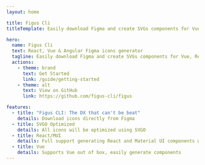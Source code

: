 ```yaml
---
layout: home

title: Figus Cli
titleTemplate: Easily download Figma and create SVGs components for Vue, React, Angular and more to come

hero:
  name: Figus Cli
  text: React, Vue & Angular Figma icons generator
  tagline: Easily download Figma and create SVGs components for Vue, React, Angular and more to come
  actions:
    - theme: brand
      text: Get Started
      link: /guide/getting-started
    - theme: alt
      text: View on GitHub
      link: https://github.com/figus-cli/figus

features:
  - title: "Figus CLI: The DX that can't be beat"
    details: Download icons directly from Figma
  - title: SVGO Optimized 
    details: All icons will be optimized using SVGO
  - title: React/MUI
    details: Full support generating React and Material UI components with single command line  
  - title: Vue
    details: Supports Vue out of box, easily generate components
---
```

